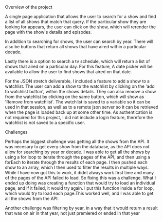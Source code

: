 Overview of the project

A single page application that allows the user to search for a show and find a list of all shows that match that query. If the particular show they are looking for appears, the user can click on the show, which will rerender the page with the show's details and episodes.

In addition to searching for shows, the user can search by year. There will also be buttons that return all shows that have aired within a particular decade.

Lastly there is a option to search a tv schedule, which will return a list of shows that aired on a particular day. For this feature, A date picker will be available to allow the user to find shows that aired on that date.

For the JSON stretch deliverable, I included a feature to add a show to a watchlist. The user can add a show to the watchlist by clicking on the 'add to watchlist button', within the shows details. They can also remove a show from the watchlist by clicking on the same button, which will show as 'Remove from watchlist'. The watchlist is saved to a variable so it can be used in that session, as well as to a remote json server so it can be retrieved when the page is loaded back up at some other time. As authentication is not required for this project, I did not include a login feature, therefore the watchlist is not saved to a specific user.

Challenges

Perhaps the biggest challenge was getting all the shows from the API. It was necesary to get every show from the database, as the API does not allow for searching by year or decade. I was able to get all the shows by using a for loop to iterate through the pages of the API, and then using a forEach to iterate through the results of each page. I then pushed each show to an array, which I then used to filter the results in multiple ways. While I have now got this to work, it didnt always work first time and many of the pages of the API failed to load. So fixing this was a challenge. What I ended up doing was creating a function that would try to load an individual page, and if it failed, it would try again. I put this function inside a for loop, which would try to load each page.This worked well, and I was able to get all the shows from the API.

Another challenge was filtering by year, in a way that it would return a result that was on air in that year, not just premiered or ended in that year
